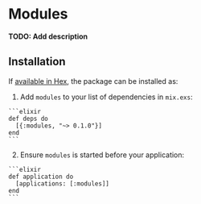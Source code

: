 # Modules

**TODO: Add description**

## Installation

If [available in Hex](https://hex.pm/docs/publish), the package can be installed as:

  1. Add `modules` to your list of dependencies in `mix.exs`:

    ```elixir
    def deps do
      [{:modules, "~> 0.1.0"}]
    end
    ```

  2. Ensure `modules` is started before your application:

    ```elixir
    def application do
      [applications: [:modules]]
    end
    ```

